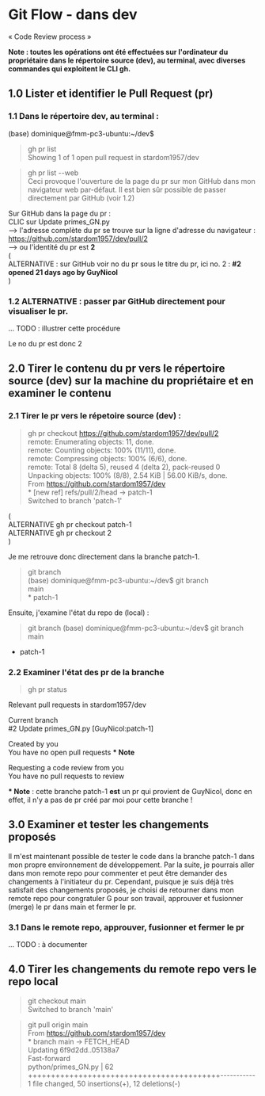 # Git Flow - dans dev
« Code Review process »

**Note : toutes les opérations ont été effectuées sur l'ordinateur du propriétaire dans le répertoire source (dev), au terminal, avec diverses commandes qui exploitent le CLI gh.**  

## 1.0 Lister et identifier le Pull Request (pr)
### 1.1 Dans le répertoire dev, au terminal :  

(base) dominique@fmm-pc3-ubuntu:~/dev$
> gh pr list  
Showing 1 of 1 open pull request in stardom1957/dev  

> gh pr list --web  
Ceci provoque l'ouverture de la page du pr sur mon GitHub dans mon navigateur web par-défaut.  Il est bien sûr possible de passer directement par GitHub (voir 1.2)  

Sur GitHub dans la page du pr :  
CLIC sur Update primes_GN.py  
--> l'adresse complète du pr se trouve sur la ligne d'adresse du navigateur : https://github.com/stardom1957/dev/pull/2  
  --> ou l'identité du pr est **2**  
(  
ALTERNATIVE : sur GitHub voir no du pr sous le titre du pr, ici no. 2 : **#2 opened 21 days ago by GuyNicol**  
)

### 1.2 ALTERNATIVE : passer par GitHub directement pour visualiser le pr.
... TODO : illustrer cette procédure  

Le no du pr est donc 2  

## 2.0 Tirer le contenu du pr vers le répertoire source (dev) sur la machine du propriétaire et en examiner le contenu 
### 2.1 Tirer le pr vers le répetoire source (dev) :
> gh pr checkout https://github.com/stardom1957/dev/pull/2  
remote: Enumerating objects: 11, done.  
remote: Counting objects: 100% (11/11), done.  
remote: Compressing objects: 100% (6/6), done.  
remote: Total 8 (delta 5), reused 4 (delta 2), pack-reused 0  
Unpacking objects: 100% (8/8), 2.54 KiB | 56.00 KiB/s, done.  
From https://github.com/stardom1957/dev  
 \* [new ref]         refs/pull/2/head -> patch-1  
 Switched to branch 'patch-1'  

(  
ALTERNATIVE gh pr checkout patch-1  
ALTERNATIVE gh pr checkout 2  
)

Je me retrouve donc directement dans la branche patch-1.  
> git branch  
(base) dominique@fmm-pc3-ubuntu:~/dev$ git branch  
  main  
 \* patch-1  
 
 Ensuite, j'examine l'état du repo de (local) :  
 > git branch
(base) dominique@fmm-pc3-ubuntu:~/dev$ git branch
  main
* patch-1

### 2.2 Examiner l'état des pr de la branche 
> gh pr status  

Relevant pull requests in stardom1957/dev  

Current branch  
  #2  Update primes_GN.py [GuyNicol:patch-1]  

Created by you  
  You have no open pull requests  **\* Note**

Requesting a code review from you  
  You have no pull requests to review  
  
  **\* Note** : cette branche patch-1 **est** un pr qui provient de GuyNicol, donc en effet, il n'y a pas de pr créé par moi pour cette branche !  

## 3.0 Examiner et tester les changements proposés
Il m'est maintenant possible de tester le code dans la branche patch-1 dans mon propre environnement de développement. Par la suite, je pourrais aller dans mon remote repo pour commenter et peut être demander des changements à l'initiateur du pr. Cependant, puisque je suis déjà très satisfait des changements proposés, je choisi de retourner dans mon remote repo pour congratuler G pour son travail, approuver et fusionner (merge) le pr dans main et fermer le pr.  

### 3.1 Dans le remote repo, approuver, fusionner et fermer le pr
... TODO : à documenter  

## 4.0 Tirer les changements du remote repo vers le repo local  
> git checkout main  
Switched to branch 'main'  

> git pull origin main  
From https://github.com/stardom1957/dev  
 \* branch            main       -> FETCH_HEAD  
Updating 6f9d2dd..05138a7  
Fast-forward  
 python/primes_GN.py | 62 ++++++++++++++++++++++++++++++++++++++++++-----------  
 1 file changed, 50 insertions(+), 12 deletions(-)  
